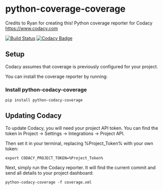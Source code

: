 # python-coverage-coverage

Credits to Ryan for creating this! Python coverage reporter for Codacy https://www.codacy.com

[![Build Status](https://circleci.com/gh/codacy/python-codacy-coverage.png?style=shield&circle-token=:circle-token)](https://circleci.com/gh/codacy/python-codacy-coverage)
[![Codacy Badge](https://www.codacy.com/project/badge/3a8cf06a9db94d0ab3d55e0357bc8f9d)](https://www.codacy.com/app/Codacy/python-codacy-coverage)

## Setup

Codacy assumes that coverage is previously configured for your project.

You can install the coverage reporter by running:

### Install python-codacy-coverage
```
pip install python-codacy-coverage
```

## Updating Codacy

To update Codacy, you will need your project API token. You can find the token in Project -> Settings -> Integrations -> Project API.

Then set it in your terminal, replacing %Project_Token% with your own token:

```
export CODACY_PROJECT_TOKEN=%Project_Token%
```

Next, simply run the Codacy reporter. It will find the current commit and send all details to your project dashboard:

```
python-codacy-coverage -f coverage.xml
```
